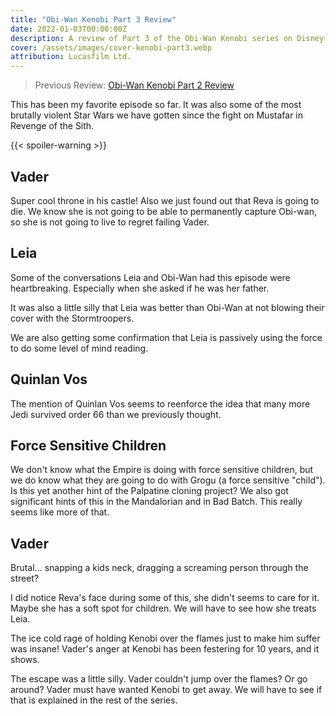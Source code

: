 ```yaml
---
title: "Obi-Wan Kenobi Part 3 Review"
date: 2022-01-03T00:00:00Z
description: A review of Part 3 of the Obi-Wan Kenobi series on Disney+.
cover: /assets/images/cover-kenobi-part3.webp
attribution: Lucasfilm Ltd.
---
```


> Previous Review: [Obi-Wan Kenobi Part 2 Review](/reviews/obi-wan-kenobi-part2/)

This has been my favorite episode so far. It was also some of the most brutally violent Star Wars we have gotten since the fight on Mustafar in Revenge of the Sith.

{{< spoiler-warning >}}

## Vader
Super cool throne in his castle! Also we just found out that Reva is going to die. We know she is not going to be able to permanently capture Obi-wan, so she is not going to live to regret failing Vader.

## Leia
Some of the conversations Leia and Obi-Wan had this episode were heartbreaking. Especially when she asked if he was her father.

It was also a little silly that Leia was better than Obi-Wan at not blowing their cover with the Stormtroopers.

We are also getting some confirmation that Leia is passively using the force to do some level of mind reading.

## Quinlan Vos
The mention of Quinlan Vos seems to reenforce the idea that many more Jedi survived order 66 than we previously thought.

## Force Sensitive Children
We don't know what the Empire is doing with force sensitive children, but we do know what they are going to do with Grogu (a force sensitive "child"). Is this yet another hint of the Palpatine cloning project? We also got significant hints of this in the Mandalorian and in Bad Batch. This really seems like more of that.

## Vader
Brutal... snapping a kids neck, dragging a screaming person through the street?

I did notice Reva's face during some of this, she didn't seems to care for it. Maybe she has a soft spot for children. We will have to see how she treats Leia.

The ice cold rage of holding Kenobi over the flames just to make him suffer was insane! Vader's anger at Kenobi has been festering for 10 years, and it shows.

The escape was a little silly. Vader couldn't jump over the flames? Or go around? Vader must have wanted Kenobi to get away. We will have to see if that is explained in the rest of the series.

